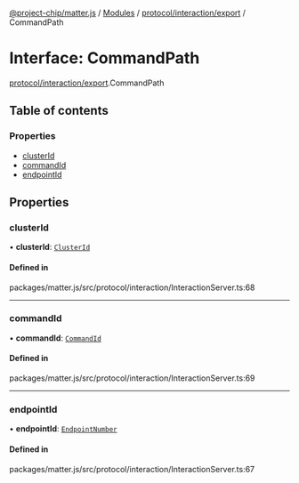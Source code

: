 [@project-chip/matter.js](../README.md) / [Modules](../modules.md) / [protocol/interaction/export](../modules/protocol_interaction_export.md) / CommandPath

# Interface: CommandPath

[protocol/interaction/export](../modules/protocol_interaction_export.md).CommandPath

## Table of contents

### Properties

- [clusterId](protocol_interaction_export.CommandPath.md#clusterid)
- [commandId](protocol_interaction_export.CommandPath.md#commandid)
- [endpointId](protocol_interaction_export.CommandPath.md#endpointid)

## Properties

### clusterId

• **clusterId**: [`ClusterId`](../modules/datatype_export.md#clusterid)

#### Defined in

packages/matter.js/src/protocol/interaction/InteractionServer.ts:68

___

### commandId

• **commandId**: [`CommandId`](../modules/datatype_export.md#commandid)

#### Defined in

packages/matter.js/src/protocol/interaction/InteractionServer.ts:69

___

### endpointId

• **endpointId**: [`EndpointNumber`](../modules/datatype_export.md#endpointnumber)

#### Defined in

packages/matter.js/src/protocol/interaction/InteractionServer.ts:67
